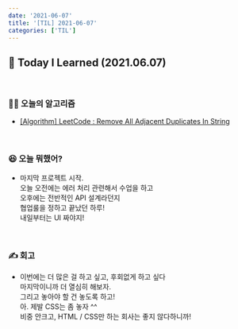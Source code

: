 ```yaml
---
date: '2021-06-07'
title: '[TIL] 2021-06-07'
categories: ['TIL']
---
```


## 🚀 Today I Learned (2021.06.07)

<br/>

### **👨‍💻 오늘의 알고리즘**

-   [[Algorithm] LeetCode : Remove All Adjacent Duplicates In String](https://17-sss.github.io/2021-06-07-Remove_All_Adjacent_Duplicates_In_String)

<br/>

### **😆 오늘 뭐했어?**

-   마지막 프로젝트 시작.  
    오늘 오전에는 에러 처리 관련해서 수업을 하고  
    오후에는 전반적인 API 설계라던지  
    협업룰을 정하고 끝났던 하루!  
    내일부터는 UI 짜야지!

<br/>

### **✍️ 회고**

-   이번에는 더 많은 걸 하고 싶고, 후회없게 하고 싶다  
    마지막이니까 더 열심히 해보자.  
    그리고 놓아야 할 건 놓도록 하고!  
    아. 제발 CSS는 좀 놓자 ^^  
    비중 안크고, HTML / CSS만 하는 회사는 좋지 않다하니까!
